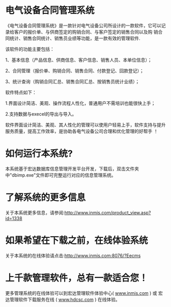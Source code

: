 # 电气设备合同管理系统

《电气设备合同管理系统》是一款针对电气设备公司所设计的一款软件，它可以记录给客户的报价单、与供商签定的购销合同、与客户签定的销售合同以及购 销合同统计、销售合同统计、销售员业绩等功能，是一款有效的管理软件.

该软件的功能主要包括： 

1、基本信息（产品信息、供商信息、客户信息、销售人员、本单位信息）； 

2、合同管理（报价单、购销合同、销售合同、付款登记、回款登记）； 

3、统计查询（购销合同汇总、销售合同汇总、按销售员统计业绩）； 

软件特点如下： 

1.界面设计简洁、美观、操作流程人性化，普通用户不需培训也能很快上手； 

2.支持数据与execel的导出与导入。

软件界面设计简洁、美观、其人性化的管理可以使用户轻易上手，软件支持与提升服务质量，提高工作效率，是协助各电气设备公司合理和优化管理的好帮手 ！

# 如何运行本系统?

本系统基于宏达数据库信息管理开发平台开发，下载后，双击文件夹中"dbimp.exe"文件即可完整运行对应的信息管理系统。

# 了解系统的更多信息

关于本系统更多信息，请参阅:http://www.inmis.com/product_view.asp?id=1338

# 如果希望在下载之前，在线体验系统

关于本系统的在线体验请点击:http://www.inmis.com:8076/?Eecms

# 上千款管理软件，总有一款适合您！

更多管理系统的在线体验可以到宏达管理软件体验中心( www.inmis.com ) 或 宏达管理软件下载服务在线 ( www.hdcsc.com ) 在线体验。

